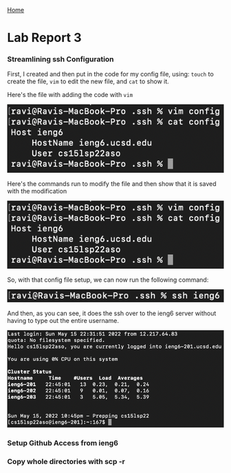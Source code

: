 [Home](../index.md)

# Lab Report 3


### Streamlining ssh Configuration

First, I created and then put in the code for my config file, using:
 `touch` to create the file, `vim` to edit the new file, and `cat` to show it.

Here's the file with adding the code with `vim`

![Image](config_code.png)


Here's the commands run to modify the file and then show that it is saved with the modification

![Image](config_code.png)


So, with that config file setup, we can now run the following command:

![Image](run_ssh.png)


And then, as you can see, it does the ssh over to the ieng6 server without having to type out the entire username.

![Image](ssh.png)


### Setup Github Access from ieng6



### Copy whole directories with scp -r



